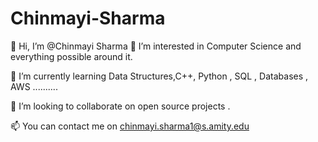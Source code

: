# Chinmayi-Sharma
👋 Hi, I’m @Chinmayi Sharma
👀 I’m interested in Computer Science  and everything possible around it.

🌱 I’m currently learning Data Structures,C++, Python , SQL , Databases , AWS ..........

💞️ I’m looking to collaborate on open source projects .

📫 You can contact me on chinmayi.sharma1@s.amity.edu
